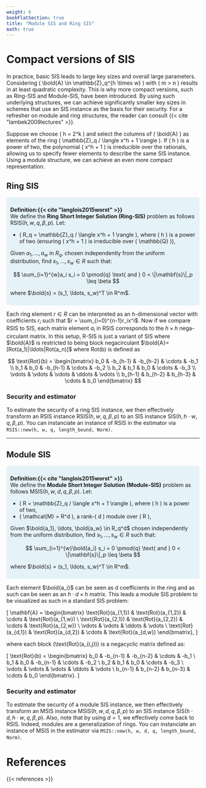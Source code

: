 ```yaml
---
weight: 6
bookFlatSection: true
title: "Module SIS and Ring SIS"
math: true
---
```


# Compact versions of SIS

In practice, basic SIS leads to large key sizes and overall large parameters. Considering \( \bold{A} \in \mathbb{Z}_q^{h \times w} \) with \( m > n \) results in at least quadratic complexity. This is why more compact versions, such as Ring-SIS and Module-SIS, have been introduced. By using such underlying structures, we can achieve significantly smaller key sizes in schemes that use an SIS instance as the basis for their security. For a refresher on module and ring structures, the reader can consult {{< cite "lambek2009lectures" >}}.  

Suppose we choose \( h = 2^k \) and select the columns of \( \bold{A} \) as elements of the ring \( \mathbb{Z}_q / \langle x^h + 1 \rangle \). If \( h \) is a power of two, the polynomial \( x^h + 1 \) is irreducible over the rationals, allowing us to specify fewer elements to describe the same SIS instance. Using a module structure, we can achieve an even more compact representation.


## Ring SIS

<div style="background-color: rgba(173, 216, 230, 0.3); padding: 10px; border-radius: 5px; margin: 10px 0;">

**Definition:{{< cite "langlois2015worst" >}}**  
We define the **Ring Short Integer Solution (Ring-SIS)** problem as follows $\text{RSIS}(h, w, q, \beta, p)$. Let:

- \( R_q = \mathbb{Z}_q / \langle x^h + 1 \rangle \), where \( h \) is a power of two (ensuring \( x^h + 1 \) is irreducible over \( \mathbb{Q} \)),

Given $a_1, \ldots, a_w$ in $R_q$, chosen independently from the uniform distribution, find $s_1, \ldots, s_w \in R$ such that:

$$
\sum_{i=1}^{w}a_i s_i = 0 \pmod{q} \text{ and } 0 < \|\mathbf{s}\|_p \leq \beta
$$

where $\bold{s} = (s_1, \ldots, s_w)^T \in R^m$.

</div>

Each ring element $r\in R$ can be interpreted as an $h$-dimensional vector with coefficients $r_i$ such that $r = \sum_{i=0}^{n-1}r_ix^i$. Now if we compare RSIS to SIS, each matrix element $a_i$ in RSIS corresponds to the $h\times h$ nega-circulant matrix. In this setup, R-SIS is just a variant of SIS where $\bold{A}$ is restricted to being block negacirculant $\bold{A}= [Rot(a_1)|\ldots|Rot(a_n)]$ where Rot(b) is defined as


$$
\text{Rot}(b) =
\begin{bmatrix}
b_0 & -b_{h-1} & -b_{h-2} & \cdots & -b_1 \\
b_1 & b_0 & -b_{h-1} & \cdots & -b_2 \\
b_2 & b_1 & b_0 & \cdots & -b_3 \\
\vdots & \vdots & \vdots & \ddots & \vdots \\
b_{h-1} & b_{h-2} & b_{h-3} & \cdots & b_0
\end{bmatrix}
$$

### Security and estimator

To estimate the security of a ring SIS instance, we then effectively transform an RSIS instance $\text{RSIS}(h, w, q, \beta, p)$ to an SIS instance $\text{SIS}(h, h \cdot w, q, \beta, p)$. You can instanciate an instance of RSIS in the estimator via
`RSIS::new(h, w, q, length_bound, Norm)`.

---

## Module SIS

<div style="background-color: rgba(173, 216, 230, 0.3); padding: 10px; border-radius: 5px; margin: 10px 0;">

**Definition:{{< cite "langlois2015worst" >}}**  
We define the **Module Short Integer Solution (Module-SIS)** problem as follows $\text{MSIS}(h, w, d, q, \beta, p)$. Let:

- \( R = \mathbb{Z}_q / \langle x^h + 1 \rangle \), where \( h \) is a power of two,
- \( \mathcal{M} = R^d \), a rank-\( d \) module over \( R \),


Given $\bold{a_1}, \ldots, \bold{a_w} \in R_q^d$ chosen independently from the uniform distribution, find $s_1, \ldots, s_w \in R$ such that:

$$
\sum_{i=1}^{w}\bold{a_i} s_i = 0 \pmod{q} \text{ and } 0 < \|\mathbf{s}\|_p \leq \beta
$$

where $\bold{s} = (s_1, \ldots, s_w)^T \in R^m$.

</div>

Each element $\bold{a_i}$ can be seen as d coefficients in the ring and as such can be seen as an $h\cdot d \times h$ matrix. This leads a module SIS problem to be visualized as such in a standard SIS problem:

\[
\mathbf{A} =
\begin{bmatrix}
\text{Rot}(a_{1,1}) & \text{Rot}(a_{1,2}) & \cdots & \text{Rot}(a_{1,w}) \\
\text{Rot}(a_{2,1}) & \text{Rot}(a_{2,2}) & \cdots & \text{Rot}(a_{2,w}) \\
\vdots & \vdots & \ddots & \vdots \\
\text{Rot}(a_{d,1}) & \text{Rot}(a_{d,2}) & \cdots & \text{Rot}(a_{d,w})
\end{bmatrix},
\]

where each block \(\text{Rot}(a_{i,j})\) is a negacyclic matrix defined as:

\[
\text{Rot}(b) =
\begin{bmatrix}
b_0 & -b_{n-1} & -b_{n-2} & \cdots & -b_1 \\
b_1 & b_0 & -b_{n-1} & \cdots & -b_2 \\
b_2 & b_1 & b_0 & \cdots & -b_3 \\
\vdots & \vdots & \vdots & \ddots & \vdots \\
b_{n-1} & b_{n-2} & b_{n-3} & \cdots & b_0
\end{bmatrix}.
\]

### Security and estimator

To estimate the security of a module SIS instance, we then effectively transform an MSIS instance $\text{MSIS}(h, w, d, q, \beta, p)$ to an SIS instance $\text{SIS}(h \cdot d, h \cdot w, q, \beta, p)$. Also, note that by using $d=1$, we effectively come back to RSIS. Indeed, modules are a generalization of rings. You can instanciate an instance of MSIS in the estimator via
`MSIS::new(h, w, d, q, length_bound, Norm)`.


# References
{{< references >}}
